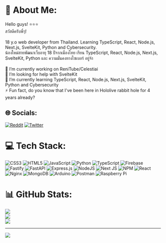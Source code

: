 # 💫 About Me:
Hello guys! ⭐⭐⭐<br>สวัสดีครับพี่ๆ!<br><br>18 y.o web developer from Thailand. Learning TypeScript, React, Node.js, Next.js, SvelteKit, Python and Cybersecurity.<br>น้องใหม่สายพัฒนาเว็บอายุ 18 ปีจากเมืองไทย เรียน TypeScript, React, Node.js, Next.js, SvelteKit, Python และ ความมั่นคงทางไซเบอร์ อยู่จ้า<br><br>🔭 I’m currently working on ReniTube/Celestiai<br>🤝 I’m looking for help with SvelteKit<br>🌱 I’m currently learning TypeScript, React, Node.js, Next.js, SvelteKit, Python and Cybersecurity<br>⚡ Fun fact, do you know that I've been here in Hololive rabbit hole for 4 years already?


## 🌐 Socials:
[![Reddit](https://img.shields.io/badge/Reddit-%23FF4500.svg?logo=Reddit&logoColor=white)](https://reddit.com/user/SICout9010) [![Twitter](https://img.shields.io/badge/Twitter-%231DA1F2.svg?logo=Twitter&logoColor=white)](https://twitter.com/SICout9010) 

# 💻 Tech Stack:
![CSS3](https://img.shields.io/badge/css3-%231572B6.svg?style=for-the-badge&logo=css3&logoColor=white) ![HTML5](https://img.shields.io/badge/html5-%23E34F26.svg?style=for-the-badge&logo=html5&logoColor=white) ![JavaScript](https://img.shields.io/badge/javascript-%23323330.svg?style=for-the-badge&logo=javascript&logoColor=%23F7DF1E) ![Python](https://img.shields.io/badge/python-3670A0?style=for-the-badge&logo=python&logoColor=ffdd54) ![TypeScript](https://img.shields.io/badge/typescript-%23007ACC.svg?style=for-the-badge&logo=typescript&logoColor=white) ![Firebase](https://img.shields.io/badge/firebase-%23039BE5.svg?style=for-the-badge&logo=firebase) ![Fastify](https://img.shields.io/badge/fastify-%23000000.svg?style=for-the-badge&logo=fastify&logoColor=white) ![FastAPI](https://img.shields.io/badge/FastAPI-005571?style=for-the-badge&logo=fastapi) ![Express.js](https://img.shields.io/badge/express.js-%23404d59.svg?style=for-the-badge&logo=express&logoColor=%2361DAFB) ![NodeJS](https://img.shields.io/badge/node.js-6DA55F?style=for-the-badge&logo=node.js&logoColor=white) ![Next JS](https://img.shields.io/badge/Next-black?style=for-the-badge&logo=next.js&logoColor=white) ![NPM](https://img.shields.io/badge/NPM-%23000000.svg?style=for-the-badge&logo=npm&logoColor=white) ![React](https://img.shields.io/badge/react-%2320232a.svg?style=for-the-badge&logo=react&logoColor=%2361DAFB) ![Nginx](https://img.shields.io/badge/nginx-%23009639.svg?style=for-the-badge&logo=nginx&logoColor=white) ![MongoDB](https://img.shields.io/badge/MongoDB-%234ea94b.svg?style=for-the-badge&logo=mongodb&logoColor=white) ![Arduino](https://img.shields.io/badge/-Arduino-00979D?style=for-the-badge&logo=Arduino&logoColor=white) ![Postman](https://img.shields.io/badge/Postman-FF6C37?style=for-the-badge&logo=postman&logoColor=white) ![Raspberry Pi](https://img.shields.io/badge/-RaspberryPi-C51A4A?style=for-the-badge&logo=Raspberry-Pi)
# 📊 GitHub Stats:
![](https://github-readme-stats.vercel.app/api?username=SICout9010&theme=tokyonight&hide_border=true&include_all_commits=true&count_private=true)<br/>
![](https://github-readme-streak-stats.herokuapp.com/?user=SICout9010&theme=tokyonight&hide_border=true)<br/>
![](https://github-readme-stats.vercel.app/api/top-langs/?username=SICout9010&theme=tokyonight&hide_border=true&include_all_commits=true&count_private=true&layout=compact)

---
[![](https://visitcount.itsvg.in/api?id=SICout9010&icon=2&color=0)](https://visitcount.itsvg.in)

<!-- Proudly created with GPRM ( https://gprm.itsvg.in ) -->
